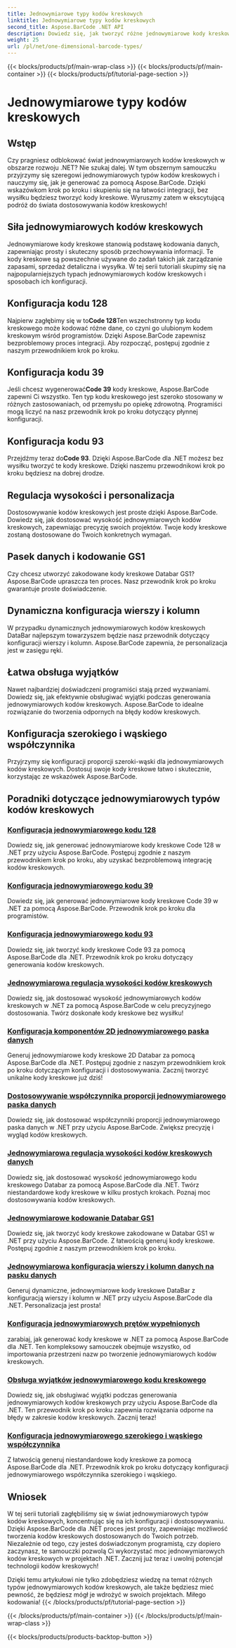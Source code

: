 ```yaml
---
title: Jednowymiarowe typy kodów kreskowych
linktitle: Jednowymiarowe typy kodów kreskowych
second_title: Aspose.BarCode .NET API
description: Dowiedz się, jak tworzyć różne jednowymiarowe kody kreskowe w .NET przy użyciu Aspose.BarCode. Przewodniki krok po kroku dotyczące generowania i dostosowywania kodów kreskowych.
weight: 25
url: /pl/net/one-dimensional-barcode-types/
---
```


{{< blocks/products/pf/main-wrap-class >}}
{{< blocks/products/pf/main-container >}}
{{< blocks/products/pf/tutorial-page-section >}}

# Jednowymiarowe typy kodów kreskowych


## Wstęp

Czy pragniesz odblokować świat jednowymiarowych kodów kreskowych w obszarze rozwoju .NET? Nie szukaj dalej. W tym obszernym samouczku przyjrzymy się szeregowi jednowymiarowych typów kodów kreskowych i nauczymy się, jak je generować za pomocą Aspose.BarCode. Dzięki wskazówkom krok po kroku i skupieniu się na łatwości integracji, bez wysiłku będziesz tworzyć kody kreskowe. Wyruszmy zatem w ekscytującą podróż do świata dostosowywania kodów kreskowych!

## Siła jednowymiarowych kodów kreskowych

Jednowymiarowe kody kreskowe stanowią podstawę kodowania danych, zapewniając prosty i skuteczny sposób przechowywania informacji. Te kody kreskowe są powszechnie używane do zadań takich jak zarządzanie zapasami, sprzedaż detaliczna i wysyłka. W tej serii tutoriali skupimy się na najpopularniejszych typach jednowymiarowych kodów kreskowych i sposobach ich konfiguracji.

## Konfiguracja kodu 128

 Najpierw zagłębimy się w to**Code 128**Ten wszechstronny typ kodu kreskowego może kodować różne dane, co czyni go ulubionym kodem kreskowym wśród programistów. Dzięki Aspose.BarCode zapewnisz bezproblemowy proces integracji. Aby rozpocząć, postępuj zgodnie z naszym przewodnikiem krok po kroku.

## Konfiguracja kodu 39

 Jeśli chcesz wygenerować**Code 39** kody kreskowe, Aspose.BarCode zapewni Ci wszystko. Ten typ kodu kreskowego jest szeroko stosowany w różnych zastosowaniach, od przemysłu po opiekę zdrowotną. Programiści mogą liczyć na nasz przewodnik krok po kroku dotyczący płynnej konfiguracji.

## Konfiguracja kodu 93

 Przejdźmy teraz do**Code 93**. Dzięki Aspose.BarCode dla .NET możesz bez wysiłku tworzyć te kody kreskowe. Dzięki naszemu przewodnikowi krok po kroku będziesz na dobrej drodze.

## Regulacja wysokości i personalizacja

Dostosowywanie kodów kreskowych jest proste dzięki Aspose.BarCode. Dowiedz się, jak dostosować wysokość jednowymiarowych kodów kreskowych, zapewniając precyzję swoich projektów. Twoje kody kreskowe zostaną dostosowane do Twoich konkretnych wymagań.

## Pasek danych i kodowanie GS1

Czy chcesz utworzyć zakodowane kody kreskowe Databar GS1? Aspose.BarCode upraszcza ten proces. Nasz przewodnik krok po kroku gwarantuje proste doświadczenie.

## Dynamiczna konfiguracja wierszy i kolumn

W przypadku dynamicznych jednowymiarowych kodów kreskowych DataBar najlepszym towarzyszem będzie nasz przewodnik dotyczący konfiguracji wierszy i kolumn. Aspose.BarCode zapewnia, że personalizacja jest w zasięgu ręki.

## Łatwa obsługa wyjątków

Nawet najbardziej doświadczeni programiści stają przed wyzwaniami. Dowiedz się, jak efektywnie obsługiwać wyjątki podczas generowania jednowymiarowych kodów kreskowych. Aspose.BarCode to idealne rozwiązanie do tworzenia odpornych na błędy kodów kreskowych.

## Konfiguracja szerokiego i wąskiego współczynnika

Przyjrzymy się konfiguracji proporcji szeroki-wąski dla jednowymiarowych kodów kreskowych. Dostosuj swoje kody kreskowe łatwo i skutecznie, korzystając ze wskazówek Aspose.BarCode.
## Poradniki dotyczące jednowymiarowych typów kodów kreskowych
### [Konfiguracja jednowymiarowego kodu 128](./one-dimensional-code-128-configuration/)
Dowiedz się, jak generować jednowymiarowe kody kreskowe Code 128 w .NET przy użyciu Aspose.BarCode. Postępuj zgodnie z naszym przewodnikiem krok po kroku, aby uzyskać bezproblemową integrację kodów kreskowych.
### [Konfiguracja jednowymiarowego kodu 39](./one-dimensional-code-39-configuration/)
Dowiedz się, jak generować jednowymiarowe kody kreskowe Code 39 w .NET za pomocą Aspose.BarCode. Przewodnik krok po kroku dla programistów.
### [Konfiguracja jednowymiarowego kodu 93](./one-dimensional-code-93-configuration/)
Dowiedz się, jak tworzyć kody kreskowe Code 93 za pomocą Aspose.BarCode dla .NET. Przewodnik krok po kroku dotyczący generowania kodów kreskowych.
### [Jednowymiarowa regulacja wysokości kodów kreskowych](./one-dimensional-barcode-height-adjustment/)
Dowiedz się, jak dostosować wysokość jednowymiarowych kodów kreskowych w .NET za pomocą Aspose.BarCode w celu precyzyjnego dostosowania. Twórz doskonałe kody kreskowe bez wysiłku!
### [Konfiguracja komponentów 2D jednowymiarowego paska danych](./one-dimensional-databar-2d-component-configuration/)
Generuj jednowymiarowe kody kreskowe 2D Databar za pomocą Aspose.BarCode dla .NET. Postępuj zgodnie z naszym przewodnikiem krok po kroku dotyczącym konfiguracji i dostosowywania. Zacznij tworzyć unikalne kody kreskowe już dziś!
### [Dostosowywanie współczynnika proporcji jednowymiarowego paska danych](./one-dimensional-databar-aspect-ratio-customization/)
Dowiedz się, jak dostosować współczynniki proporcji jednowymiarowego paska danych w .NET przy użyciu Aspose.BarCode. Zwiększ precyzję i wygląd kodów kreskowych.
### [Jednowymiarowa regulacja wysokości kodów kreskowych danych](./one-dimensional-databar-barcode-height-adjustment/)
Dowiedz się, jak dostosować wysokość jednowymiarowego kodu kreskowego Databar za pomocą Aspose.BarCode dla .NET. Twórz niestandardowe kody kreskowe w kilku prostych krokach. Poznaj moc dostosowywania kodów kreskowych.
### [Jednowymiarowe kodowanie Databar GS1](./one-dimensional-databar-gs1-encoding/)
Dowiedz się, jak tworzyć kody kreskowe zakodowane w Databar GS1 w .NET przy użyciu Aspose.BarCode. Z łatwością generuj kody kreskowe. Postępuj zgodnie z naszym przewodnikiem krok po kroku.
### [Jednowymiarowa konfiguracja wierszy i kolumn danych na pasku danych](./one-dimensional-databar-row-column-configuration/)
Generuj dynamiczne, jednowymiarowe kody kreskowe DataBar z konfiguracją wierszy i kolumn w .NET przy użyciu Aspose.BarCode dla .NET. Personalizacja jest prosta!
### [Konfiguracja jednowymiarowych prętów wypełnionych](./one-dimensional-filled-bars-configuration/)
zarabiaj, jak generować kody kreskowe w .NET za pomocą Aspose.BarCode dla .NET. Ten kompleksowy samouczek obejmuje wszystko, od importowania przestrzeni nazw po tworzenie jednowymiarowych kodów kreskowych. 
### [Obsługa wyjątków jednowymiarowego kodu kreskowego](./one-dimensional-barcode-exception-handling/)
Dowiedz się, jak obsługiwać wyjątki podczas generowania jednowymiarowych kodów kreskowych przy użyciu Aspose.BarCode dla .NET. Ten przewodnik krok po kroku zapewnia rozwiązania odporne na błędy w zakresie kodów kreskowych. Zacznij teraz!
### [Konfiguracja jednowymiarowego szerokiego i wąskiego współczynnika](./one-dimensional-wide-narrow-ratio-configuration/)
Z łatwością generuj niestandardowe kody kreskowe za pomocą Aspose.BarCode dla .NET. Przewodnik krok po kroku dotyczący konfiguracji jednowymiarowego współczynnika szerokiego i wąskiego.

## Wniosek

W tej serii tutoriali zagłębiliśmy się w świat jednowymiarowych typów kodów kreskowych, koncentrując się na ich konfiguracji i dostosowywaniu. Dzięki Aspose.BarCode dla .NET proces jest prosty, zapewniając możliwość tworzenia kodów kreskowych dostosowanych do Twoich potrzeb. Niezależnie od tego, czy jesteś doświadczonym programistą, czy dopiero zaczynasz, te samouczki pozwolą Ci wykorzystać moc jednowymiarowych kodów kreskowych w projektach .NET. Zacznij już teraz i uwolnij potencjał technologii kodów kreskowych!

Dzięki temu artykułowi nie tylko zdobędziesz wiedzę na temat różnych typów jednowymiarowych kodów kreskowych, ale także będziesz mieć pewność, że będziesz mógł je wdrożyć w swoich projektach. Miłego kodowania!
{{< /blocks/products/pf/tutorial-page-section >}}

{{< /blocks/products/pf/main-container >}}
{{< /blocks/products/pf/main-wrap-class >}}

{{< blocks/products/products-backtop-button >}}
